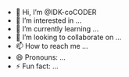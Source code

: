 - 👋 Hi, I’m @IDK-coCODER
- 👀 I’m interested in ...
- 🌱 I’m currently learning ...
- 💞️ I’m looking to collaborate on ...
- 📫 How to reach me ...
- 😄 Pronouns: ...
- ⚡ Fun fact: ...

<!---
IDK-coCODER/IDK-coCODER is a ✨ special ✨ repository because its `README.md` (this file) appears on your GitHub profile.
You can click the Preview link to take a look at your changes.
